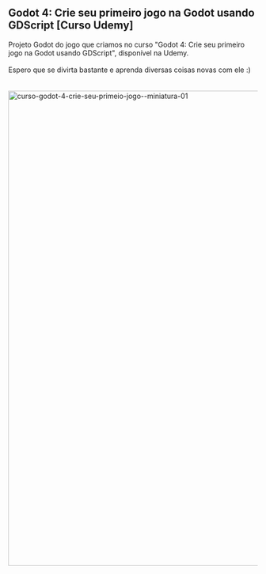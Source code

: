 <h2>Godot 4: Crie seu primeiro jogo na Godot usando GDScript [Curso Udemy]</h2>
Projeto Godot do jogo que criamos no curso "Godot 4: Crie seu primeiro jogo na Godot usando GDScript", disponível na Udemy.
<br>
<br>
Espero que se divirta bastante e aprenda diversas coisas novas com ele :)
<br>
<!-- Para acessar o curso, <a href="">clique aqui</a> -->
<br>
<br>

<img width="960" alt="curso-godot-4-crie-seu-primeio-jogo--miniatura-01" src="https://github.com/GabrielChiarelli/curso-primeiro-jogo-na-godot-4-projeto-godot/assets/102618272/342cf4cc-dcc9-4432-95b7-a10a09981891">
